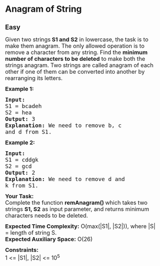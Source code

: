 # Anagram of String
## Easy
<div class="problem-statement" style="user-select: auto;">
                <p style="user-select: auto;"></p><p style="user-select: auto;"><span style="font-size: 18px; user-select: auto;">Given two strings<strong style="user-select: auto;"> S1 and S2</strong> in lowercase, the task is to make them anagram. The only allowed operation is to remove a character from any string. Find the&nbsp;<strong style="user-select: auto;">minimum number of characters to be deleted</strong> to make both the strings anagram. Two strings are called anagram of each other if one of them can be converted into another by rearranging its letters.</span></p>

<p style="user-select: auto;"><strong style="user-select: auto;"><span style="font-size: 18px; user-select: auto;">Example 1:</span></strong></p>

<pre style="user-select: auto;"><strong style="user-select: auto;"><span style="font-size: 18px; user-select: auto;">Input:
</span></strong><span style="font-size: 18px; user-select: auto;">S1 = bcadeh
S2 = hea
<strong style="user-select: auto;">Output: </strong>3<strong style="user-select: auto;">
Explanation: </strong>We need to remove b, c
and d from S1.</span>
</pre>

<p style="user-select: auto;"><strong style="user-select: auto;"><span style="font-size: 18px; user-select: auto;">Example 2:</span></strong></p>

<pre style="user-select: auto;"><strong style="user-select: auto;"><span style="font-size: 18px; user-select: auto;">Input:
</span></strong><span style="font-size: 18px; user-select: auto;">S1 = cddgk
S2 = gcd
<strong style="user-select: auto;">Output: </strong>2<strong style="user-select: auto;">
Explanation: </strong>We need to remove d and
k from S1.</span></pre>

<p style="user-select: auto;"><strong style="user-select: auto;"><span style="font-size: 18px; user-select: auto;">Your Task:</span></strong><br style="user-select: auto;">
<span style="font-size: 18px; user-select: auto;">Complete&nbsp;the function&nbsp;<strong style="user-select: auto;">remAnagram()&nbsp;</strong>which takes two strings <strong style="user-select: auto;">S1, S2</strong>&nbsp;as input parameter, and returns minimum characters needs to be deleted.</span></p>

<p style="user-select: auto;"><span style="font-size: 18px; user-select: auto;"><strong style="user-select: auto;">Expected Time Complexity:</strong>&nbsp;O(max(|S1|, |S2|)), where |S| = length of string S.<br style="user-select: auto;">
<strong style="user-select: auto;">Expected Auxiliary Space:</strong>&nbsp;O(26)</span></p>

<p style="user-select: auto;"><span style="font-size: 18px; user-select: auto;"><strong style="user-select: auto;">Constraints:</strong><br style="user-select: auto;">
1 &lt;= |S1|, |S2| &lt;= 10<sup style="user-select: auto;">5</sup></span></p>
 <p style="user-select: auto;"></p>
            </div>